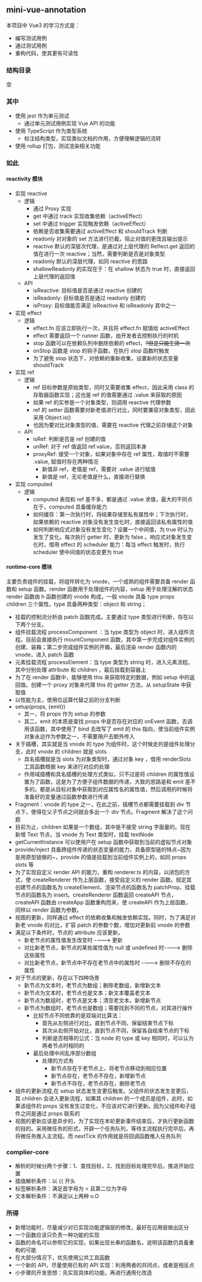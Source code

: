 ## mini-vue-annotation

本项目中 Vue3 的学习方式是：

- 编写测试用例
- 通过测试用例
- 重构代码，使其更有可读性

### 结构目录

空

### 其中

- 使用 jest 作为单元测试
  - 通过单元测试用例实现 Vue API 的功能
- 使用 TypeScript 作为类型系统
  - 标注结构类型，实现类似文档的作用，方便理解逻辑的流转
- 使用 rollup 打包，测试渲染相关功能

### 如此

#### reactivity 模块

- 实现 reactive
  - 逻辑
    - 通过 Proxy 实现
    - get 中通过 track 实现收集依赖（activeEffect）
    - set 中通过 trigger 实现触发依赖（activeEffect）
    - 依赖是否收集需要通过 activeEffect 和 shouldTrack 判断
    - readonly 对对象的 set 方法进行拦截，阻止对值的更改且输出提示
    - reactive 默认的深层次代理，是通过对上层代理的 Reflect.get 返回的值在进行一次 reactive；当然，需要判断是否是对象类型
    - readonly 默认的深层代理，如同 reactive 的思路
    - shallowReadonly 的实现在于：在 shallow 状态为 true 时，直接返回上层代理的返回值
  - API
    - isReactive: 目标值是否是通过 reactive 创建的
    - isReadonly: 目标值是否是通过 readonly 创建的
    - isProxy: 目标值能否满足 isReactive 和 isReadonly 其中之一
- 实现 effect
  - 逻辑
    - effect.fn 应该立即执行一次，并且将 effect.fn 赋值给 activeEffect
    - effect 需要返回一个 runner 函数，由开发者去控制执行的时机
    - stop 函数可以在依赖队列中删除依赖的 effect，~~?但是只能生效一次~~
    - onStop 函数是 stop 的钩子函数，在执行 stop 函数时触发
    - 为了避免 stop 状态下，对依赖的重新收集，设置新的状态变量 shouldTrack
- 实现 ref
  - 逻辑
    - ref 目标参数是原始类型，同时又需要收集 effect，因此采用 class 的存取器函数实现；这也是 ref 的值需要通过 .value 来获取的原因
    - 如果 ref 的实参是一个对象类型，则调用 reactive 代理参数
    - ref 的 setter 函数需要对新老值进行对比，同时要兼容对象类型，因此采用 Object.is()
    - 也因为要对比对象类型的值，需要在 reactive 代理之前存储这个对象
  - API
    - isRef: 判断是否是 ref 创建的值
    - unRef: 对于 ref 值返回 ref.value，否则返回本身
    - proxyRef: 接受一个对象，如果对象中存在 ref 属性，取值时不需要 .value, 赋值时存在两种情况
      - 新值非 ref，老值是 ref，需要对 .value 进行赋值
      - 新值是 ref，无论老值是什么，直接进行替换
- 实现 computed
  - 逻辑
    - computed 表现和 ref 差不多，都是通过 .value 求值，最大的不同点在于，computed 具备缓存能力
    - 如何缓存：第一次执行时，将结果存储至私有属性中；下次执行时，如果依赖的 reactive 对象没有发生变化时，直接返回该私有属性的值
    - 如何判断响应式对象没有发生变化？设置一个中间值，为 true 时认为发生了变化。每次执行 getter 时，更新为 false 。响应式对象发生变化时，借用 effect 的 scheduler 能力：每当 effect 触发时，执行 scheduler 使中间值的状态变更为 true

#### runtime-core 模块

主要负责组件的挂载，将组件转化为 vnode，一个成熟的组件需要具备 render 函数和 setup 函数。render 函数用于处理组件的内容，setup 用于处理注解的状态
render 函数由 h 函数创建的 vnode 构成，一般 vnode 具备 type props children 三个属性。type 具备两种类型：object 和 string；

- 挂载的控制流分析由 patch 函数完成。主要通过 type 类型进行判断，存在以下两个分支。
- 组件挂载流程 processComponent ：当 type 类型为 object 时，进入组件流程。目前会直接执行 mountComponent 函数，其中第一步完成对组件实例的创建、装箱；第二步完成组件实例的开箱，最后渲染 render 函数内的 vnode，进入 patch 函数
- 元素挂载流程 processElement：当 type 类型为 string 时，进入元素流程。其中分别处理 attribute 和 children ，最后挂载到容器上
- 为了在 render 函数中，能够使用 this 来获取特定的数据，例如 setup 中的返回值。创建一个 proxy 对象来代理 this 的 getter 方法，从 setupState 中获取值
- 以性能为主，使用位运算代替之前的分支判断
- setup(props, {emit})
  - 其一，将 props 作为 setup 的参数
  - 其二，emit 的本质是查找 props 中是否存在对应的 onEvent 函数，去调用该函数，其中使用了 bind 去改写了 emit 的 this 指向，使当前组件实例对象永远作为参数之一，不需要用户去额外传入
- 关于插槽，其实就是当 vnode 的 type 为组件时，这个时候走的是组件处理分支，此时 vnode 的 children 就是 slots
  - 具名插槽就是当 slots 为对象类型时，通过对象 key ，借用 renderSlots 工具函数根据 key 来进行对应的处理
  - 作用域插槽和具名插槽的处理方式类似，只不过是将 children 的属性值设置为了函数，这是为了方便子组件数据的传递，大致的思路是和 emit 差不多的。都是从目标对象中获取到对应属性名的属性值，然后调用的时候将准备好的变量通过函数参数进行传递
- Fragment：vnode 的 type 之一，在此之前，插槽节点都需要挂载到 div 节点下，使得在父子节点之间就会多出一个 div 节点。Fragment 解决了这个问题
- 目前为止，children 如果是一个数组，其中是不接受 string 字面量的。现在新增 Text 节点，当 vnode 为 Text 类型时，挂载 textNode
- getCurrentInstance 可以使用户在 setup 函数中获取到当前的虚拟节点对象
- provide/inject 具备跨组件传递的状态变量的能力，具备原型链的特点~因为是用原型链做的~，provide 的值是挂载到当前组件实例上的，如同 props slots 等
- 为了实现自定义 render API 的能力，重构 renderer.ts 的内容，以闭包的方式，使 createRenderer 作为上层函数，接受自定义的 render 函数。规定其创建节点的函数名为 createElement、渲染节点的函数名为 patchProp、挂载节点的函数名为 insert。createRenderer 函数返回 createAPI 节点，createAPI 函数由 createApp 函数重构而来，使 createAPI 作为上层函数，同样以 render 函数为参数。
- 视图的更新，同样通过 effect 的依赖收集和触发依赖实现。同时，为了满足对新老 vnode 的对比，扩容 patch 的参数个数，增加对更新前 vnode 的参数
- 满足以下条件时，节点的 attribute 应该更新。
  - 新老节点的属性值发生改变时 ----> 更新
  - 对比新老节点，新节点的某些属性值为 null 或 undefined 时----> 删除这些属性
  - 对比新老节点，新节点中不存在老节点中的属性时 ----> 删除不存在的属性
- 对于节点的更新，存在以下四种场景
  - 新节点为文本时，老节点为数组；删除老数组，新增新文本
  - 新节点为文本时，老节点也是文本；新文本覆盖老文本
  - 新节点为数组时，老节点是文本；清空老文本，新增新节点
  - 新节点为数组时，老节点也是数组；需要找到不同的节点，对其进行操作
    - 比较节点不同依靠的是双端对比算法：
      - 首先从左侧进行对比，直到节点不同，保留结束节点下标
      - 其次从右侧开始对比，直到节点不同，保留各自结束节点的下标
      - 判断是否相等的公式：当 node 的 type 或 key 相同时，可以认为两者节点时相同的
    - 最后处理中间乱序部分数组
      - 处理的方式有
        - 新节点存在于老节点上，将老节点移动到相应位置
        - 新节点存在，老节点不存在，新增新节点
        - 新节点不存在，老节点存在，删除老节点
- 组件的更新流程,在 setup 状态发生变更后触发。父组件的状态发生变更后，其 children 会进入更新流程，如果其 children 的一个成员是组件，此时，如果该组件的 props 没有发生过变化，不应该对它进行更新。因为父组件和子组件之间是通过 props 联系的
- 视图的更新应该是异步的，为了实现在本轮更新事件结束后，才执行更新函数的目的。采用微任务的形式，开辟一个任务队列，等待主流程执行完毕后，再将微任务推入主流程。而 nextTick 的作用就是将回调函数推入任务队列

### complier-core

- 解析的时候分两个步骤：1、查找目标，2、找到目标处理完毕后，推进开始位置
- 插值解析条件：以 {{ 开头
- 标签解析条件：满足首字母为 < 且第二位为字母
- 文本解析条件：不满足以上两种 o.O

### 所得

- 新增功能时，尽量减少对已实现功能逻辑层的修改，最好在应用层做出区分
- 一个函数应该只负责一种功能的实现
- 函数的命名可以参照它的实现，如果出现长串的函数名，说明该函数仍具备重构的可能
- 在大部分情况下，优先使用公共工具函数
- 一个新的 API，尽量使用已有的 API 实现：利用两者的共同点，或者是相反点
- 小步骤的开发思想：先实现具体的功能，再进行通用化改造
